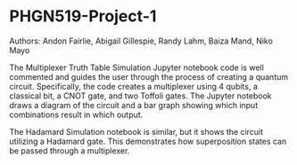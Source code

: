 # PHGN519-Project-1

Authors: Andon Fairlie, Abigail Gillespie, Randy Lahm, Baiza Mand, Niko Mayo

The Multiplexer Truth Table Simulation Jupyter notebook code is well commented and guides the user through the process of creating a quantum circuit. Specifically, the code creates a multiplexer using 4 qubits, a classical bit, a CNOT gate, and two Toffoli gates. The Jupyter notebook draws a diagram of the circuit and a bar graph showing which input combinations result in which output.

The Hadamard Simulation notebook is similar, but it shows the circuit utilizing a Hadamard gate. This demonstrates how superposition states can be passed through a multiplexer.
